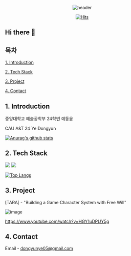<div align=center>

![header](https://capsule-render.vercel.app/api?type=venom&color=auto&height=300&section=header&text=WELCOME!&fontSize=90)

[![Hits](https://hits.seeyoufarm.com/api/count/incr/badge.svg?url=https%3A%2F%2Fgithub.com%2FOSS-dongyun&count_bg=%2379C83D&title_bg=%23555555&icon=&icon_color=%23E7E7E7&title=hits&edge_flat=false)](https://hits.seeyoufarm.com)

</div>

## Hi there 👋

## 목차
[1. Introduction](#1-Introduction)

[2. Tech Stack](#2-Tech-Stack)

[3. Project](#3-Project)

[4. Contact](#4-Contact)

## 1. Introduction
중앙대학교 예술공학부 24학번 예동윤

CAU A&T 24 Ye Dongyun

[![Anurag's github stats](https://github-readme-stats.vercel.app/api?username=OSS-dongyun)](https://github.com/anuraghazra/github-readme-stats)

## 2. Tech Stack
<img src="https://img.shields.io/badge/Python-3776AB?style=flat&logo=Python&logoColor=white"/> <img src="https://img.shields.io/badge/C++-00599C?style=flat&logo=cplusplus&logoColor=white"/>

[![Top Langs](https://github-readme-stats.vercel.app/api/top-langs/?username=OSS-dongyun&layout=compact)](https://github.com/OSS-dongyun/github-readme-stats)

## 3. Project
[TARA] - "Building a Game Character System with Free Will"

![image](https://github.com/user-attachments/assets/8cb4e9e9-a817-4945-b6e6-6067a97bd481)

https://www.youtube.com/watch?v=HGY1uDPUY5g

## 4. Contact

Email - dongyunye05@gmail.com

<!--
**OSS-dongyun/OSS-dongyun** is a ✨ _special_ ✨ repository because its `README.md` (this file) appears on your GitHub profile.

Here are some ideas to get you started:

- 🔭 I’m currently working on ...
- 🌱 I’m currently learning ...
- 👯 I’m looking to collaborate on ...
- 🤔 I’m looking for help with ...
- 💬 Ask me about ...
- 📫 How to reach me: ...
- 😄 Pronouns: ...
- ⚡ Fun fact: ...
-->





